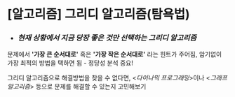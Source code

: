 # [알고리즘] 그리디 알고리즘(탐욕법)

* *<h3>현재 상황에서 지금 당장 좋은 것만 선택하는 그리디 알고리즘*</h3>   

문제에서 **'가장 큰 순서대로'** 혹은 **'가장 작은 순서대로'** 라는 힌트가 주어짐, 암기없이 가장 최적의 방법을 택하면 됨 - 정당성 분석 중요!

그리디 알고리즘으로 해결방법을 찾을 수 없다면, <*다이나믹 프로그래밍*>이나 <*그래프 알고리즘*> 등으로 문제를 해결할 수 있는지 고민해보기 
